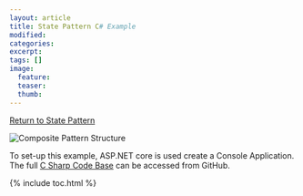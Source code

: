 ```yaml
---
layout: article
title: State Pattern C# Example
modified:
categories: 
excerpt: 
tags: []
image:
  feature: 
  teaser:
  thumb:
---
```

<a href="{{ site.url }}/structural/composite" class="btn"> <i class="fa fa-arrow-left" aria-hidden="true"></i> Return to State Pattern</a>

![Composite Pattern Structure](https://upload.wikimedia.org/wikipedia/commons/thumb/5/5a/Composite_UML_class_diagram_%28fixed%29.svg/640px-Composite_UML_class_diagram_%28fixed%29.svg.png)

To set-up this example,  ASP.NET core is used create a Console Application. The full <a href="https://github.com/2joephillips/DPatterns-Examples/tree/master/structural/composite/csharp" target="_blank">C Sharp Code Base</a> can be accessed from GitHub.

{% include toc.html %}